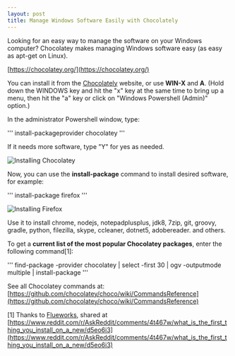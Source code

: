 ```yaml
---
layout: post
title: Manage Windows Software Easily with Chocolately
---
```


Looking for an easy way to manage the software on your Windows computer?  Chocolatey makes managing Windows software easy (as easy as apt-get on Linux).

[https://chocolatey.org/](https://chocolatey.org/)

You can install it from the [Chocolately](https://chocolatey.org/) website, 
or use **WIN-X** and **A**. (Hold down the WINDOWS key and hit the "x" key at the same time to bring up a menu, 
then hit the "a" key or click on "Windows Powershell (Admin)" option.)

In the administrator Powershell window, type:

'''
 install-packageprovider chocolatey
'''

If it needs more software, type "Y" for yes as needed.

![Installing Chocolatey](posts/2016-07-16_1426.png)

Now, you can use the **install-package** command to install desired software, for example:

''' 
install-package firefox
'''

![Installing Firefox](posts/2016-07-16_1429.png)

Use it to install chrome, nodejs, notepadplusplus, jdk8, 7zip, git, groovy, gradle, python, filezilla, skype, ccleaner, dotnet5, adobereader. and others. 

To get a **current list of the most popular Chocolatey packages**, enter the following command[1]:

'''
 find-package -provider chocolatey | select -first 30 | ogv -outputmode multiple | install-package
'''

See all Chocolatey commands at: [https://github.com/chocolatey/choco/wiki/CommandsReference](https://github.com/chocolatey/choco/wiki/CommandsReference)
 
 [1] Thanks to [Flueworks](https://www.reddit.com/user/Flueworks), shared at [https://www.reddit.com/r/AskReddit/comments/4t467w/what_is_the_first_thing_you_install_on_a_new/d5eo6i3](https://www.reddit.com/r/AskReddit/comments/4t467w/what_is_the_first_thing_you_install_on_a_new/d5eo6i3)
